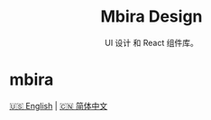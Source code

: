 <h1 align="center">Mbira Design</h1>

<div align="center">
UI 设计 和 React 组件库。
</div>

# mbira

[ 🇺🇸 English](./README.md) | [ 🇨🇳 简体中文](./README_zh-CN.md)
